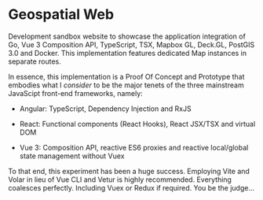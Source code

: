 # Geospatial Web

Development sandbox website to showcase the application integration of Go, Vue 3 Composition API, TypeScript, TSX, Mapbox GL, Deck.GL, PostGIS 3.0 and Docker. This implementation features dedicated Map instances in separate routes.

In essence, this implementation is a Proof Of Concept and Prototype that embodies what I *consider* to be the major tenets of the three mainstream JavaScipt front-end frameworks, namely:

* Angular: TypeScript, Dependency Injection and RxJS

* React: Functional components (React Hooks), React JSX/TSX and virtual DOM

* Vue 3: Composition API, reactive ES6 proxies and reactive local/global state management without Vuex

To that end, this experiment has been a huge success. Employing Vite and Volar in lieu of Vue CLI and Vetur is highly recommended. Everything coalesces perfectly. Including Vuex or Redux if required. You be the judge...
